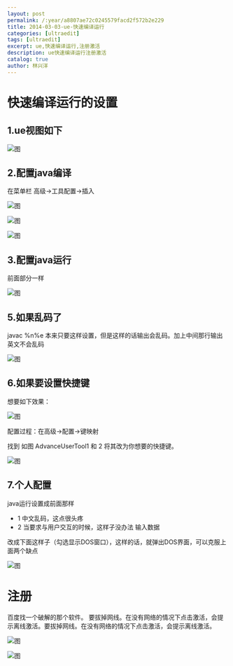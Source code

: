 ```yaml
---
layout: post
permalink: /:year/a8807ae72c0245579facd2f572b2e229
title: 2014-03-03-ue-快速编译运行
categories: [ultraedit]
tags: [ultraedit]
excerpt: ue,快速编译运行,注册激活
description: ue快速编译运行注册激活
catalog: true
author: 林兴洋
---
```


# 快速编译运行的设置

## 1.ue视图如下

![图](http://image.linxingyang.net/image/U-ultraedit/image/2014-04-03/01.jpeg)

## 2.配置java编译

在菜单栏   高级->工具配置->插入

![图](http://image.linxingyang.net/image/U-ultraedit/image/2014-04-03/02.jpeg)

![图](http://image.linxingyang.net/image/U-ultraedit/image/2014-04-03/03.jpeg)  

![图](http://image.linxingyang.net/image/U-ultraedit/image/2014-04-03/04.jpeg)

## 3.配置java运行

前面部分一样 

![图](http://image.linxingyang.net/image/U-ultraedit/image/2014-04-03/05.jpeg)

## 5.如果乱码了

javac %n%e  本来只要这样设置，但是这样的话输出会乱码。加上中间那行输出英文不会乱码

![图](http://image.linxingyang.net/image/U-ultraedit/image/2014-04-03/06.jpeg)

## 6.如果要设置快捷键

想要如下效果：

![图](http://image.linxingyang.net/image/U-ultraedit/image/2014-04-03/07.jpeg)

配置过程：在高级->配置->键映射

找到  如图  AdvanceUserTool1 和 2  将其改为你想要的快捷键。

![图](http://image.linxingyang.net/image/U-ultraedit/image/2014-04-03/08.jpeg)

## 7.个人配置
java运行设置成前面那样
* 1 中文乱码，这点很头疼
* 2 当要求与用户交互的时候，这样子没办法 输入数据

改成下面这样子（勾选显示DOS窗口），这样的话，就弹出DOS界面，可以克服上面两个缺点

![图](http://image.linxingyang.net/image/U-ultraedit/image/2014-04-03/09.png)

# 注册

百度找一个破解的那个软件。
要拔掉网线。在没有网络的情况下点击激活，会提示离线激活。要拔掉网线。在没有网络的情况下点击激活，会提示离线激活。

![图](http://image.linxingyang.net/image/U-ultraedit/image/2014-04-03/10.jpeg)

![图](http://image.linxingyang.net/image/U-ultraedit/image/2014-04-03/11.jpeg)
